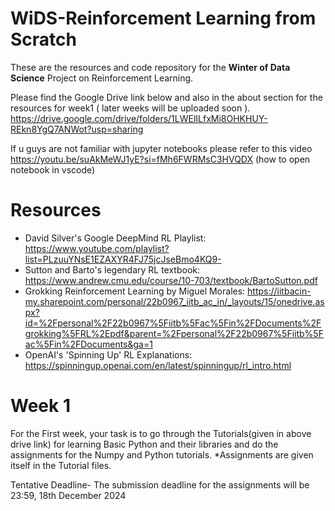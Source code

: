 # WiDS-Reinforcement Learning from Scratch

These are the resources and code repository for the **Winter of Data Science** Project on Reinforcement Learning.

Please find the Google Drive link below and also in the about section for the resources for week1 ( later weeks will be uploaded soon ).
https://drive.google.com/drive/folders/1LWElILfxMi8OHKHUY-REkn8YgQ7ANWot?usp=sharing

If u guys are not familiar with jupyter notebooks please refer to this video
https://youtu.be/suAkMeWJ1yE?si=fMh6FWRMsC3HVQDX  (how to open notebook in vscode)

# Resources
  - David Silver's Google DeepMind RL Playlist: https://www.youtube.com/playlist?list=PLzuuYNsE1EZAXYR4FJ75jcJseBmo4KQ9-
  - Sutton and Barto's legendary RL textbook: https://www.andrew.cmu.edu/course/10-703/textbook/BartoSutton.pdf
  - Grokking Reinforcement Learning by Miguel Morales: https://iitbacin-my.sharepoint.com/personal/22b0967_iitb_ac_in/_layouts/15/onedrive.aspx?id=%2Fpersonal%2F22b0967%5Fiitb%5Fac%5Fin%2FDocuments%2Fgrokking%5FRL%2Epdf&parent=%2Fpersonal%2F22b0967%5Fiitb%5Fac%5Fin%2FDocuments&ga=1
  - OpenAI's 'Spinning Up' RL Explanations: https://spinningup.openai.com/en/latest/spinningup/rl_intro.html

# Week 1
For the First week, your task is to go through the Tutorials(given in above drive link) for learning Basic Python and their libraries and do the assignments for the Numpy and Python tutorials.
*Assignments are given itself in the Tutorial files.

Tentative Deadline- The submission deadline for the assignments will be 23:59, 18th December 2024
